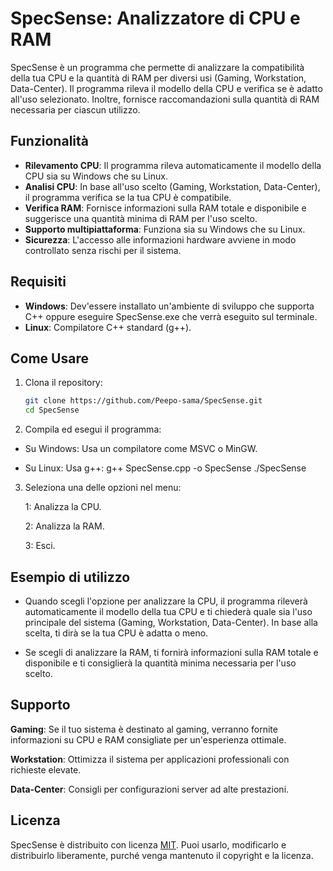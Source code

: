 # SpecSense: Analizzatore di CPU e RAM

SpecSense è un programma che permette di analizzare la compatibilità della tua CPU e la quantità di RAM per diversi usi (Gaming, Workstation, Data-Center). Il programma rileva il modello della CPU e verifica se è adatto all'uso selezionato. Inoltre, fornisce raccomandazioni sulla quantità di RAM necessaria per ciascun utilizzo.

## Funzionalità

- **Rilevamento CPU**: Il programma rileva automaticamente il modello della CPU sia su Windows che su Linux.
- **Analisi CPU**: In base all'uso scelto (Gaming, Workstation, Data-Center), il programma verifica se la tua CPU è compatibile.
- **Verifica RAM**: Fornisce informazioni sulla RAM totale e disponibile e suggerisce una quantità minima di RAM per l'uso scelto.
- **Supporto multipiattaforma**: Funziona sia su Windows che su Linux.
- **Sicurezza**: L'accesso alle informazioni hardware avviene in modo controllato senza rischi per il sistema.

## Requisiti

- **Windows**: Dev'essere installato un'ambiente di sviluppo che supporta C++ oppure eseguire SpecSense.exe che verrà eseguito sul terminale.
- **Linux**: Compilatore C++ standard (g++).

## Come Usare

1. Clona il repository:

   ```bash
   git clone https://github.com/Peepo-sama/SpecSense.git
   cd SpecSense
2. Compila ed esegui il programma:

  - Su Windows: Usa un compilatore come MSVC o MinGW.
  
  - Su Linux: Usa g++:
    g++ SpecSense.cpp -o SpecSense
    ./SpecSense
  
3. Seleziona una delle opzioni nel menu:

    1: Analizza la CPU.
  
    2: Analizza la RAM.
  
    3: Esci.

  ## Esempio di utilizzo
  
  - Quando scegli l'opzione per analizzare la CPU, il programma rileverà automaticamente il modello della tua CPU e ti chiederà quale sia l'uso principale del sistema (Gaming, Workstation, Data-Center). In base alla scelta, ti dirà se la tua        CPU è adatta o meno.

  - Se scegli di analizzare la RAM, ti fornirà informazioni sulla RAM totale e disponibile e ti consiglierà la quantità minima necessaria per l'uso scelto.

  ## Supporto
  
  **Gaming**: Se il tuo sistema è destinato al gaming, verranno fornite informazioni su CPU e RAM consigliate per un'esperienza ottimale.

  **Workstation**: Ottimizza il sistema per applicazioni professionali con richieste elevate.

  **Data-Center**: Consigli per configurazioni server ad alte prestazioni.
  
  ## Licenza
  
  SpecSense è distribuito con licenza [MIT](https://it.wikipedia.org/wiki/Licenza_MIT). Puoi usarlo, modificarlo e distribuirlo liberamente, purché venga mantenuto il copyright e la licenza.
